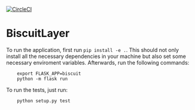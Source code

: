 [![CircleCI](https://circleci.com/gh/FoodSQL/BiscuitLayer.svg?style=svg)](https://circleci.com/gh/FoodSQL/BiscuitLayer)
# BiscuitLayer

To run the application, first run `pip install -e .`. This should not only install all the necessary dependencies in your machine but also set some necessary enviroment variables. Afterwards, run the following commands:

```
    export FLASK_APP=biscuit
    python -m flask run
```

To run the tests, just run:

```
    python setup.py test
```
